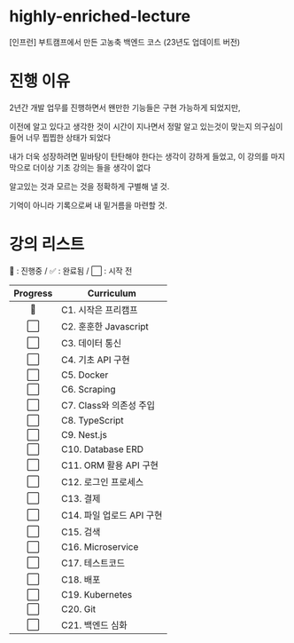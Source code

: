 # highly-enriched-lecture

[인프런] 부트캠프에서 만든 고농축 백엔드 코스 (23년도 업데이트 버전)

# 진행 이유

2년간 개발 업무를 진행하면서 왠만한 기능들은 구현 가능하게 되었지만,

이전에 알고 있다고 생각한 것이 시간이 지나면서 정말 알고 있는것이 맞는지 의구심이 들어 너무 찝찝한 상태가 되었다

내가 더욱 성장하려면 밑바탕이 탄탄해야 한다는 생각이 강하게 들었고, 이 강의를 마지막으로 더이상 기초 강의는 들을 생각이 없다

알고있는 것과 모르는 것을 정확하게 구별해 낼 것.

기억이 아니라 기록으로써 내 밑거름을 마련할 것.

# 강의 리스트

🔵 : 진행중 / ✅ : 완료됨 / ⬜ : 시작 전

| Progress | Curriculum                |
| :------: | ------------------------- |
|    🔵    | C1. 시작은 프리캠프           |
|    ⬜    | C2. 훈훈한 Javascript       |
|    ⬜    | C3. 데이터 통신              |
|    ⬜    | C4. 기초 API 구현           |
|    ⬜    | C5. Docker                |
|    ⬜    | C6. Scraping              |
|    ⬜    | C7. Class와 의존성 주입      |
|    ⬜    | C8. TypeScript            |
|    ⬜    | C9. Nest.js               |
|    ⬜    | C10. Database ERD         |
|    ⬜    | C11. ORM 활용 API 구현      |
|    ⬜    | C12. 로그인 프로세스          |
|    ⬜    | C13. 결제                  |
|    ⬜    | C14. 파일 업로드 API 구현     |
|    ⬜    | C15. 검색                  |
|    ⬜    | C16. Microservice         |
|    ⬜    | C17. 테스트코드              |
|    ⬜    | C18. 배포                  |
|    ⬜    | C19. Kubernetes           |
|    ⬜    | C20. Git                  |
|    ⬜    | C21. 백엔드 심화             |
